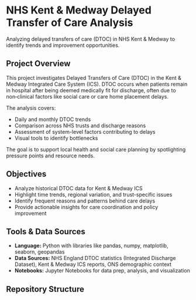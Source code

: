 # NHS Kent & Medway Delayed Transfer of Care Analysis

Analyzing delayed transfers of care (DTOC) in NHS Kent & Medway to identify trends and improvement opportunities.

## Project Overview

This project investigates Delayed Transfers of Care (DTOC) in the Kent & Medway Integrated Care System (ICS). DTOC occurs when patients remain in hospital after being deemed medically fit for discharge, often due to non‑clinical factors like social care or care home placement delays.

The analysis covers:
- Daily and monthly DTOC trends
- Comparison across NHS trusts and discharge reasons
- Assessment of system-level factors contributing to delays
- Visual tools to identify bottlenecks

The goal is to support local health and social care planning by spotlighting pressure points and resource needs.

## Objectives

- Analyze historical DTOC data for Kent & Medway ICS
- Highlight time trends, regional variation, and trust-specific issues
- Identify frequent reasons and patterns behind care delays
- Provide actionable insights for care coordination and policy improvement

## Tools & Data Sources

- **Language:** Python with libraries like pandas, numpy, matplotlib, seaborn, geopandas
- **Data Sources:** NHS England DTOC statistics (Integrated Discharge Dataset), Kent & Medway ICS reports, ONS demographic context
- **Notebooks:** Jupyter Notebooks for data prep, analysis, and visualization

## Repository Structure

